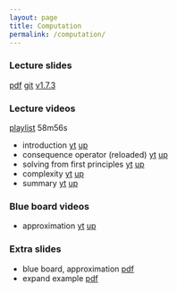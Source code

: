 ```yaml
---
layout: page
title: Computation
permalink: /computation/
---
```


### Lecture slides

  [pdf](https://github.com/potassco-asp-course/course/releases/download/v1.7.3/computation.pdf)
  [git](https://github.com/potassco-asp-course/computation)
  [v1.7.3](https://github.com/potassco-asp-course/course/releases/tag/v1.7.3)

### Lecture videos

  [playlist](https://youtube.com/playlist?list=PL7DBaibuDD9NbVx8aleanvEAyVRYmvUST) 58m56s

  * introduction
	[yt](https://youtu.be/IM_Cxf8aFL8)
	[up](https://mediaup.uni-potsdam.de/Play/28539)
  * consequence operator (reloaded)
	[yt](https://youtu.be/Uku4yruGP0g)
	[up](https://mediaup.uni-potsdam.de/Play/28543)
  * solving from first principles
	[yt](https://youtu.be/UE33COVv0ws)
	[up](https://mediaup.uni-potsdam.de/Play/28698)
  * complexity
	[yt](https://youtu.be/tm98EfdwGj8)
	[up](https://mediaup.uni-potsdam.de/Play/28699)
  * summary
	[yt](https://youtu.be/5Aud3gkE82U)
	[up](https://mediaup.uni-potsdam.de/Play/28700)

### Blue board videos

  * approximation
    [yt](https://youtu.be/MByOSDjf3vQ)
    [up](https://mediaup.uni-potsdam.de/Play/28701)

### Extra slides

  * blue board, approximation
	[pdf](https://github.com/potassco-asp-course/course/releases/download/v1.7.3/expand-idea-one.pdf)
  * expand example
	[pdf](https://github.com/potassco-asp-course/course/releases/download/v1.7.3/expand-example.pdf)

